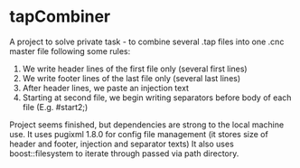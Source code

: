 # tapCombiner
A project to solve private task - to combine several .tap files into one .cnc master file following some rules: 
1. We write header lines of the first file only (several first lines)
2. We write footer lines of the last file only (several last lines)
3. After header lines, we paste an injection text
4. Starting at second file, we begin writing separators before body of each file (E.g. #start2;)

Project seems finished, but dependencies are strong to the local machine use.
It uses pugixml 1.8.0 for config file management (it stores size of header and footer, injection and separator texts)
It also uses boost::filesystem to iterate through passed via path directory.
